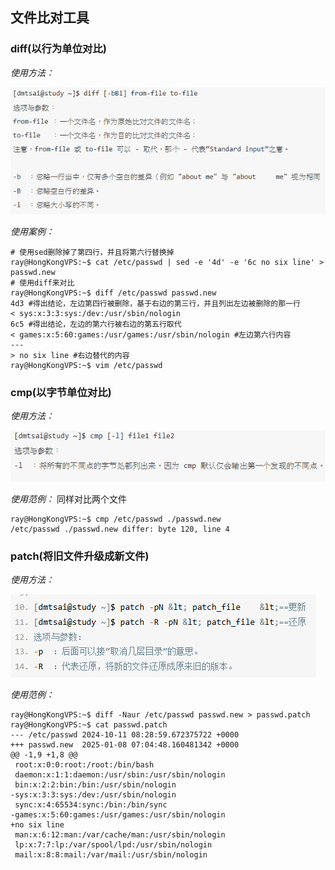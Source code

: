 ## 文件比对工具

### diff(以行为单位对比)

*使用方法：*

![0](/img/13Chapter/Capture4.PNG)

*使用案例：*
```shell
# 使用sed删除掉了第四行，并且将第六行替换掉
ray@HongKongVPS:~$ cat /etc/passwd | sed -e '4d' -e '6c no six line' > passwd.new
# 使用diff来对比
ray@HongKongVPS:~$ diff /etc/passwd passwd.new
4d3 #得出结论，左边第四行被删除，基于右边的第三行，并且列出左边被删除的那一行
< sys:x:3:3:sys:/dev:/usr/sbin/nologin
6c5 #得出结论，左边的第六行被右边的第五行取代
< games:x:5:60:games:/usr/games:/usr/sbin/nologin #左边第六行内容
---
> no six line #右边替代的内容
ray@HongKongVPS:~$ vim /etc/passwd
```


### cmp(以字节单位对比)

*使用方法：*

![0](/img/13Chapter/Capture5.PNG)

*使用范例：*
同样对比两个文件
```Shell
ray@HongKongVPS:~$ cmp /etc/passwd ./passwd.new 
/etc/passwd ./passwd.new differ: byte 120, line 4
```

### patch(将旧文件升级成新文件)

*使用方法：*

![0](/img/13Chapter/Capture6.PNG)

*使用范例：*
```Shell
ray@HongKongVPS:~$ diff -Naur /etc/passwd passwd.new > passwd.patch
ray@HongKongVPS:~$ cat passwd.patch 
--- /etc/passwd 2024-10-11 08:28:59.672375722 +0000
+++ passwd.new  2025-01-08 07:04:48.160481342 +0000
@@ -1,9 +1,8 @@
 root:x:0:0:root:/root:/bin/bash
 daemon:x:1:1:daemon:/usr/sbin:/usr/sbin/nologin
 bin:x:2:2:bin:/bin:/usr/sbin/nologin
-sys:x:3:3:sys:/dev:/usr/sbin/nologin
 sync:x:4:65534:sync:/bin:/bin/sync
-games:x:5:60:games:/usr/games:/usr/sbin/nologin
+no six line
 man:x:6:12:man:/var/cache/man:/usr/sbin/nologin
 lp:x:7:7:lp:/var/spool/lpd:/usr/sbin/nologin
 mail:x:8:8:mail:/var/mail:/usr/sbin/nologin

```